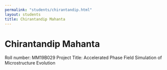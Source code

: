 ```yaml
---
permalink: "students/chirantandip.html"
layout: students
title: Chirantandip Mahanta
---
```

# Chirantandip Mahanta

Roll number: MM19B029
Project Title: Accelerated Phase Field Simulation of Microstructure Evolution


